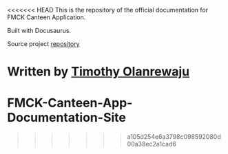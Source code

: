 <<<<<<< HEAD
This is the repository of the official documentation for FMCK Canteen Application. 

Built with Docusaurus.

Source project [repository](https://github.com/TimothyOlanrewaju/TastyBitesApp)

Written by [Timothy Olanrewaju](https://www.linkedin.com/in/timothy-olanrewaju750/)
=======
# FMCK-Canteen-App-Documentation-Site
>>>>>>> a105d254e6a3798c098592080d00a38ec2a1cad6
